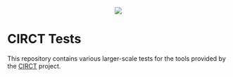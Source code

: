 <p align="center"><img src="https://github.com/llvm/circt/blob/main/docs/includes/img/circt-logo.svg" /></p>

# CIRCT Tests

This repository contains various larger-scale tests for the tools provided by the [CIRCT](https://github.com/llvm/circt) project.
